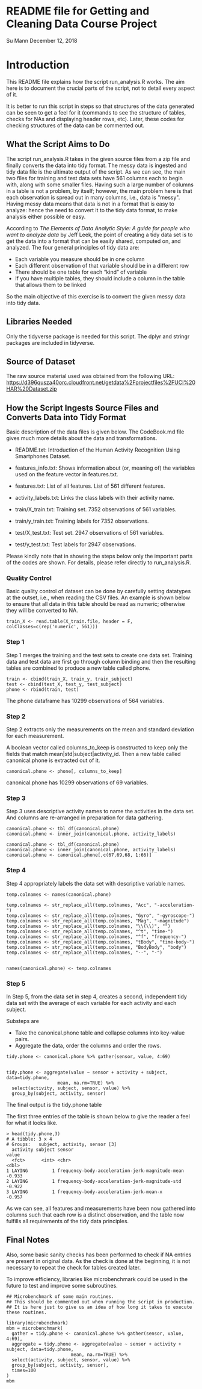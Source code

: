 
# README file for Getting and Cleaning Data Course Project
Su Mann
December 12, 2018

# Introduction
This README file explains how the script run_analysis.R works.  The aim here is to document the crucial parts of the script, not to detail every aspect of it.

It is better to run this script in steps so that structures of the data generated can be seen to get a feel for it (commands to see the structure of tables, checks for NAs and displaying header rows, etc).  Later, these codes for checking structures of the data can be commented out.




## What the Script Aims to Do
The script run_analysis.R takes in the given source files from a zip file and finally converts the data into tidy format.  The messy data is ingested and tidy data file is the ultimate output of the script. As we can see, the main two files for training and test data sets have 561 columns each to begin with, along with some smaller files.   Having such a large number of columns in a table is not a problem, by itself; however, the main problem here is that each observation is spread out in many columns, i.e., data  is "messy". Having messy data means that data is not in a format that is easy to analyze: hence the need to convert it to the tidy data format, to make analysis either possible or easy.

According to *The Elements of Data Analytic Style: A guide for people who want to analyze data* by Jeff Leek, the point of creating a tidy data set is to get the data into a format that can be easily shared, computed on, and analyzed. The four general principles of tidy data are:
- Each variable you measure should be in one column
- Each different observation of that variable should be in a different row
- There should be one table for each “kind” of variable
- If you have multiple tables, they should include a column in the table that allows them to be linked

So the main objective of this exercise is to convert the given messy data into tidy data. 

## Libraries Needed
Only the tidyverse package is needed for this script.  The dplyr and stringr packages are included in tidyverse. 

## Source of Dataset
The raw source material used was obtained from the following URL:
https://d396qusza40orc.cloudfront.net/getdata%2Fprojectfiles%2FUCI%20HAR%20Dataset.zip

## How the Script Ingests Source Files and Converts Data into Tidy Format
Basic description of the data files is given below.  The CodeBook.md file gives much more details about the data and transformations.

- README.txt: Introduction of the Human Activity Recognition Using Smartphones Dataset.

- features_info.txt: Shows information about (or, meaning of) the variables used on the feature vector in features.txt.

- features.txt: List of all features. List of 561 different features.

- activity_labels.txt: Links the class labels with their activity name.

- train/X_train.txt: Training set. 7352 observations of 561 variables.

- train/y_train.txt: Training labels for 7352 observations.

- test/X_test.txt: Test set.  2947 observations of 561 variables.

- test/y_test.txt: Test labels for 2947 observations.


Please kindly note that in showing the steps below only the important parts of the codes are shown.  For details, please refer directly to run_analysis.R.

### Quality Control
Basic quality control of dataset can be done by carefully setting datatypes at the outset, i.e., when reading the CSV files. An example is shown below to ensure that all data in this table should be read as numeric; otherwise they will be converted to NA.

```
train_X <- read.table(X_train.file, header = F, colClasses=c(rep('numeric', 561)))
```

### Step 1
Step 1 merges the training and the test sets to create one data set.  Training data and test data are first go through column binding and then the resulting tables are combined to produce a new table called phone.

```
train <- cbind(train_X, train_y, train_subject)
test <- cbind(test_X, test_y, test_subject)
phone <- rbind(train, test)
```

The phone dataframe has 10299 observations of 564 variables.

### Step 2
Step 2 extracts only the measurements on the mean and standard deviation for each measurement.

A boolean vector called columns_to_keep is constructed to keep only the fields that match mean|std|subject|activity_id.
Then a new table called canonical.phone is extracted out of it.

```
canonical.phone <- phone[, columns_to_keep]
```

canonical.phone has 10299 observations of 69 variables.

### Step 3
Step 3 uses descriptive activity names to name the activities in the data set. And columns are re-arranged in preparation for data gathering.

```
canonical.phone <- tbl_df(canonical.phone)
canonical.phone <- inner_join(canonical.phone, activity_labels)

canonical.phone <- tbl_df(canonical.phone)
canonical.phone <- inner_join(canonical.phone, activity_labels)
canonical.phone <- canonical.phone[,c(67,69,68, 1:66)]
```


### Step 4
Step 4 appropriately labels the data set with descriptive variable names.

```
temp.colnames <- names(canonical.phone)

temp.colnames <- str_replace_all(temp.colnames, "Acc", "-acceleration-")
temp.colnames <- str_replace_all(temp.colnames, "Gyro", "-gyroscope-")
temp.colnames <- str_replace_all(temp.colnames, "Mag", "-magnitude")
temp.colnames <- str_replace_all(temp.colnames, "\\(\\)", "")
temp.colnames <- str_replace_all(temp.colnames, "^t", "time-")
temp.colnames <- str_replace_all(temp.colnames, "^f", "frequency-")
temp.colnames <- str_replace_all(temp.colnames, "tBody", "time-body-")
temp.colnames <- str_replace_all(temp.colnames, "BodyBody", "body")
temp.colnames <- str_replace_all(temp.colnames, "--", "-")


names(canonical.phone) <- temp.colnames
```

### Step 5
In Step 5, from the data set in step 4, creates a second, independent tidy data set with the average of each variable for each activity and each subject.


Substeps are
- Take the canonical.phone table and collapse columns into key-value pairs.  
- Aggregate the data, order the columns and order the rows.

```
tidy.phone <- canonical.phone %>% gather(sensor, value, 4:69)


tidy.phone <- aggregate(value ~ sensor + activity + subject, data=tidy.phone,
                   mean, na.rm=TRUE) %>%
  select(activity, subject, sensor, value) %>%
  group_by(subject, activity, sensor)
```

The final output is the tidy.phone table

The first three entries of the table is shown below to give the reader a feel for what it looks like.

```
> head(tidy.phone,3)
# A tibble: 3 x 4
# Groups:   subject, activity, sensor [3]
  activity subject sensor                                           value
  <fct>      <int> <chr>                                            <dbl>
1 LAYING         1 frequency-body-acceleration-jerk-magnitude-mean -0.933
2 LAYING         1 frequency-body-acceleration-jerk-magnitude-std  -0.922
3 LAYING         1 frequency-body-acceleration-jerk-mean-x         -0.957
```

As we can see, all features and measurements have been now gathered into columns such that each row is a distinct observation, and the table now fulfills all requirements of the tidy data principles.

## Final Notes
Also, some basic sanity checks has been performed to check if NA entries are present in original data. As the check is done at the beginning, it is not necessary to repeat the check for tables created later.

To improve efficiency, libraries like microbenchmark could be used in the future to test and improve some subroutines.
 
```
## Microbenchmark of some main routines.
## This should be commented out when running the script in production.
## It is here just to give us an idea of how long it takes to execute these routines.

library(microbenchmark)
mbm = microbenchmark(
  gather = tidy.phone <- canonical.phone %>% gather(sensor, value, 4:69),
  aggregate = tidy.phone <- aggregate(value ~ sensor + activity + subject, data=tidy.phone,
                        mean, na.rm=TRUE) %>%
  select(activity, subject, sensor, value) %>%
  group_by(subject, activity, sensor),
  times=100
)
mbm

```







